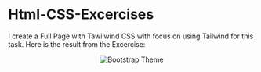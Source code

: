# Html-CSS-Excercises
I create a Full Page with Tawilwind CSS with focus on using Tailwind for this task. Here is the result from the Excercise: 

<center><img src="https://github.com/kadoubleU/CHECK-these-PROJECTS/blob/main/01. Lawliet Landing Page/result.png" alt="Bootstrap Theme"></center>
